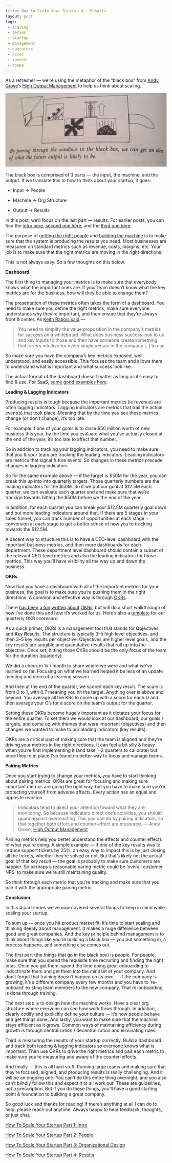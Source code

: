 ```yaml
---
title: How to Scale Your Startup 4 - Results
layout: post
tags: 
 - scaling
 - series
 - startup
 - management
 - operators
 - accel
 - xpenser
 - coupa
---
```


As a refresher — we’re using the metaphor of the “black box” from [Andy Grove](https://en.wikipedia.org/wiki/Andrew_Grove)’s [High Output Management](https://www.amazon.com/High-Output-Management-Andrew-Grove/dp/0679762884) to help us think about scaling.

![homblackbox](/images/homblackbox.png)

The black box is comprised of 3 parts — the input, the machine, and the output. If we translate this to how to think about your startup, it goes:

* Input → People

* Machine → Org Structure

* Output → Results

In this post, we’ll focus on the last part — results. For earlier posts, you can find the [intro here](https://medium.com/@chriseyin/how-to-scale-your-startup-an-intro-219185513449#.u6vb4kcue), [second one here](https://42hire.com/how-to-scale-your-startup-part-2-people-6bee26696ae8#.pll03ofed), and the [third one here](https://hackernoon.com/how-to-scale-your-startup-part-3-organizational-structure-1e3c8736e33c#.5vpg2rbai).

The purpose of [getting the right people](https://42hire.com/how-to-scale-your-startup-part-2-people-6bee26696ae8#.lbodrsn3v) and [building the machine](https://hackernoon.com/how-to-scale-your-startup-part-3-organizational-structure-1e3c8736e33c#.huj87soay) is to make sure that the system is producing the results you need. Most businesses are measured on standard metrics such as revenue, costs, margins, etc. Your job is to make sure that the right metrics are moving in the right directions.

This is not always easy. So a few thoughts on this below.

**Dashboard**

The first thing to managing your metrics is to make sure that everybody knows what the important ones are. If your team doesn’t know what the key metrics are for the business, how will they be able to change them?

The presentation of these metrics often takes the form of a dashboard. You need to make sure you define the right metrics, make sure everyone understands why they’re important, and then ensure that they’re always front & center. As [Keith Rabois said](http://startupclass.samaltman.com/courses/lec14/) —
> You need to simplify the value proposition in the company’s metrics for success on a whiteboard. What does business success look to us and key inputs to those and then have someone create something that is very intuitive for every single person in the company [..] to use.

So make sure you have the company’s key metrics exposed, well understood, and easily accessible. This focuses the team and allows them to understand what is important and what success look like.

The actual format of the dashboard doesn’t matter as long as it’s easy to find & use. For SaaS, [some good](http://www.forentrepreneurs.com/saas-dashboard/) [examples here](http://christophjanz.blogspot.com/2013/04/a-kpi-dashboard-for-early-stage-saas.html).

**Leading & Lagging Indicators**

Producing results is tough because the important metrics (ie revenue) are often lagging indicators. Lagging indicators are metrics that trail the actual event(s) that took place. Meaning that by the time you see these metrics change (or don’t change), it’s too late.

For example if one of your goals is to close $50 million worth of new business this year, by the time you evaluate what you’ve actually closed at the end of the year, it’s too late to affect that number.

So in addition to tracking your lagging indicators, you need to make sure that you & your team are tracking the leading indicators. Leading indicators are metrics that signal future events. So changes in these metrics precede changes in lagging indicators.

So for the same example above — if the target is $50M for the year, you can break this up into into quarterly targets. Those quarterly numbers are the leading indicators for the $50M. So if we put our goal at $12.5M each quarter, we can evaluate each quarter and and make sure that we’re trackign towards hitting the $50M before we the end of the year.

In addition, for each quarter you can break your $12.5M quarterly goal down and put more leading indicators around that. If there are 5 stages in your sales funnel, you can track number of opportunities at each stage + conversion at each stage to get a better sense of how you’re tracking towards the $12.5M.

A decent way to structure this is to have a CEO-level dashboard with the important business metrics, and then more dashboards for each department. These department level dashboard should contain a subset of the relevant CEO-level metrics and also the leading indicators for those metrics. This way you’ll have visibility all the way up and down the business.

**OKRs**

Now that you have a dashboard with all of the important metrics for your business, the goal is to make sure you’re pushing them in the right directions. A common and effective way is through [OKRs](https://en.wikipedia.org/wiki/OKR).

There [has been](http://firstround.com/review/How-to-Make-OKRs-Actually-Work-at-Your-Startup/) [a ton](https://library.gv.com/how-google-sets-goals-okrs-a1f69b0b72c7#.pykwwd2v9) [written](https://blog.betterworks.com/keys-okr-success-qa-john-doerr/) [about](https://www.wrike.com/blog/12-okr-tips-google-linkedin-twitter-intel/) [OKRs](http://firstround.com/review/the-management-framework-that-propelled-LinkedIn-to-a-20-billion-company/), but will do a short walkthrough of how I’ve done this and how it’s worked for us. Here’s also a [template](https://docs.google.com/spreadsheets/d/1_cVWMmNGsWfNUvKyMkT3Pb0er5HeHK_dmllABaEw42w/edit#gid=0) for our quarterly OKR scorecard.

As a quick primer, OKRs is a management tool that stands for **O**bjectives and **K**ey **R**esults. The structure is typically 3–5 high level objectives, and then 3–5 key results per objective. Objectives are higher level goals, and the key results are tangible and quantitative results that roll up into the objective. Once set, hitting those OKRs should be the only focus of the team for the duration (quarterly).

We did a check in 1x / month to share where we were and what we’ve learned so far. Focusing on what we learned helped it be less of an update meeting and more of a learning session.

And then at the end of the quarter, we scored each key result. The scale is from 0 to 1, with 0.7 meaning you hit the target. Anything over is above and beyond. You average all the KRs to come up with a score for each O and then average your O’s for a score on the team’s output for the quarter.

Setting these OKRs become hugely important as it dictates your focus for the entire quarter. To set them we would look at our dashboard, our goals / targets, and come up with themes that were important (objectives) and then changes we wanted to make to our leading indicators (key results).

OKRs are a critical part of making sure that the team is aligned and they’re driving your metrics in the right directions. It can feel a bit silly & heavy when you’re first implementing it (and take 1–2 quarters to calibrate) but once they’re in place I’ve found no better way to focus and manage teams.

**Pairing Metrics**

Once you start trying to change your metrics, you have to start thinking about pairing metrics. OKRs are great for focusing and making sure important metrics are going the right way, but you have to make sure you’re protecting yourself from adverse affects. Every action has an equal and opposite reaction.
> Indicators tend to direct your attention toward what they are monitoring. So because indicators direct one’s activities, you should guard against overreacting. This you can do by pairing indicators, so that together both effect and counter-effect are measured.
> — Andy Grove, [High Output Management](https://www.amazon.com/High-Output-Management-Andrew-Grove/dp/0679762884/)

Pairing metrics help you better understand the effects and counter effects of what you’re doing. A simple example — if one of the key results was to reduce support tickets by 25%, an easy way to impact this is by just closing all the tickets, whether they’re solved or not. But that’s likely not the actual goal of that key result — the goal is probably to make sure customers are happier. So perhaps a reasonable paring metric could be ‘overall customer NPS’ to make sure we’re still maintaining quality.

So think through each metric that you’re tracking and make sure that you pair it with the appropriate pairing metric.

**Conclusion**

In this 4 part series we’ve now covered several things to keep in mind while scaling your startup.

To sum up — once you hit product market fit, it’s time to start scaling and thinking deeply about management. It makes a huge difference between good and great companies. And the key principle behind management is to think about things like you’re building a black box — you put something in, a process happens, and something else comes out.

The first part (the things that go in the black box) is people. For people, make sure that you spend the requisite time recruiting and finding the right ones. Once you get them, spend the time doing great onboarding to indoctrinate them and get them into the mindset of your company. And don’t forget that training doesn’t happen on its own — if the company is growing, it’s a different company every few months and you have to ‘re-onboard’ existing team members to the new company. That re-onboarding is done through training.

The next step is to design how the machine works. Have a clear org structure where everyone can see how work flows through. In addition, clearly codify and explicitly define your culture — it’s how people behave and get things done. And lastly, you want to make sure that the machine stays efficient as it grows. Common ways of maintaining efficiency during growth is through centralization / decentralization and eliminating rules.

Third is measuring the results of your startup correctly. Build a dashboard and track both leading & lagging indicators so everyone knows what is important. Then use OKRs to drive the right metrics and pair each metric to make sure you’re measuring and aware of the counter-effects.

And finally — this is all hard stuff. Running large teams and making sure that they’re focused, aligned, and producing results is really challenging. And it will be an ongoing one. You can’t do this entire thing overnight, and you also can’t blindly follow this and expect it to all work out. These are guidelines, not a prescription. But if you do these things, you’ll have a good starting point & foundation to building a great company.

So good luck and thanks for reading! If there’s anything at all I can do to help, please reach out anytime. Always happy to hear feedback, thoughts, or just chat. 

[How To Scale Your Startup Part 1: Intro](/2016/08/30/scaling-startup-intro/)

[How To Scale Your Startup Part 2: People](/2016/10/03/scaling-startup-2-people/)

[How To Scale Your Startup Part 3: Organizational Design](/2016/11/02/scaling-startup-3-org-structure/)

[How To Scale Your Startup Part 4: Results](/2016/11/22/scaling-startup-4-results/)
